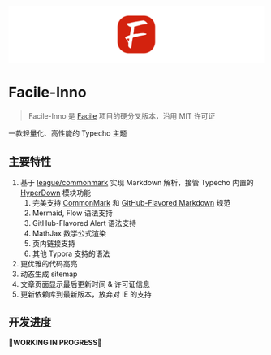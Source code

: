![](assets/facile-inno.png)

# Facile-Inno

> Facile-Inno 是 [Facile](https://github.com/changbin1997/Facile) 项目的硬分叉版本，沿用 MIT 许可证

一款轻量化、高性能的 Typecho 主题

## 主要特性

1. 基于 [league/commonmark](https://commonmark.thephpleague.com/) 实现 Markdown 解析，接管 Typecho 内置的 [HyperDown](https://github.com/SegmentFault/HyperDown) 模块功能
   1. 完美支持 [CommonMark](https://spec.commonmark.org/) 和 [GitHub-Flavored Markdown](https://github.github.com/gfm/) 规范
   2. Mermaid, Flow 语法支持
   3. GitHub-Flavored Alert 语法支持
   4. MathJax 数学公式渲染
   5. 页内链接支持
   6. 其他 Typora 支持的语法
2. 更优雅的代码高亮
3. 动态生成 sitemap
4. 文章页面显示最后更新时间 & 许可证信息
5. 更新依赖库到最新版本，放弃对 IE 的支持

## 开发进度

**🚧WORKING IN PROGRESS🚧**
